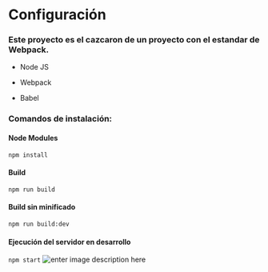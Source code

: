 # Configuración

### Este proyecto es el cazcaron de un proyecto con el estandar de Webpack.

- Node JS

- Webpack

- Babel

### Comandos de instalación:
#### Node Modules
``
npm install
``
#### Build
``
npm run build
``
#### Build sin minificado
``
npm run build:dev
``
#### Ejecución del servidor en desarrollo
``
npm start
``
![enter image description here](https://res.cloudinary.com/beetoo/image/upload/v1519315520/js-webpack-babel_peqovw.png)
